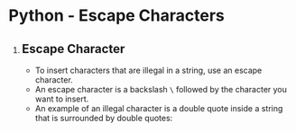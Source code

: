 # Python - Escape Characters
<!DOCTYPE html>
<html>
<body>
    <ol>
        <li>
            <h2>Escape Character</h2>
            <ul>
                <li>To insert characters that are illegal in a string, use an escape character.</li>
                <li>An escape character is a backslash <code>\</code> followed by the character you want to insert.</li>
                <li>An example of an illegal character is a double quote inside a string that is surrounded by double quotes:</li>
            </ul>
        </li>
    </ol>
</body>
</html>

